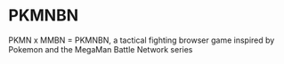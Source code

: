 # PKMNBN
PKMN x MMBN = PKMNBN, a tactical fighting browser game inspired by Pokemon and the MegaMan Battle Network series

